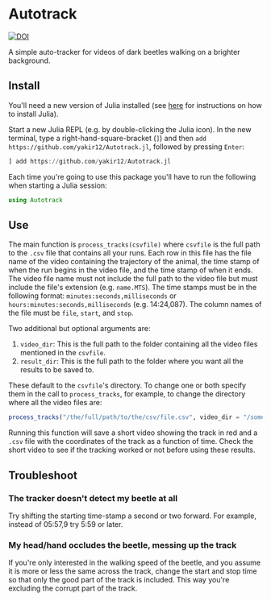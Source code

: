 # Autotrack

[![DOI](https://zenodo.org/badge/498474687.svg)](https://zenodo.org/doi/10.5281/zenodo.10404734)

A simple auto-tracker for videos of dark beetles walking on a brighter background.

## Install
You'll need a new version of Julia installed (see [here](https://julialang.org/downloads/) for instructions on how to install Julia).

Start a new Julia REPL (e.g. by double-clicking the Julia icon). In the new terminal, type a right-hand-square-bracket (`]`) and then `add https://github.com/yakir12/Autotrack.jl`, followed by pressing `Enter`:
```julia
] add https://github.com/yakir12/Autotrack.jl
```

Each time you're going to use this package you'll have to run the following when starting a Julia session:
```julia
using Autotrack
```

## Use
The main function is `process_tracks(csvfile)` where `csvfile` is the full path to the `.csv` file that contains all your runs. Each row in this file has the file name of the video containing the trajectory of the animal, the time stamp of when the run begins in the video file, and the time stamp of when it ends. The video file name must not include the full path to the video file but must include the file's extension (e.g. `name.MTS`). The time stamps must be in the following format: `minutes:seconds,milliseconds` or `hours:minutes:seconds,milliseconds` (e.g. 14:24,087). The column names of the file must be `file`, `start`, and `stop`.

Two additional but optional arguments are:
1. `video_dir`: This is the full path to the folder containing all the video files mentioned in the `csvfile`. 
2. `result_dir`: This is the full path to the folder where you want all the results to be saved to.

These default to the `csvfile`'s directory. To change one or both specify them in the call to `process_tracks`, for example, to change the directory where all the video files are:
```julia
process_tracks("/the/full/path/to/the/csv/file.csv", video_dir = "/some/path/to/where/all/the/videos/are")
```

Running this function will save a short video showing the track in red and a `.csv` file with the coordinates of the track as a function of time. Check the short video to see if the tracking worked or not before using these results.

## Troubleshoot
### The tracker doesn't detect my beetle at all
Try shifting the starting time-stamp a second or two forward. For example, instead of 05:57,9 try 5:59 or later.
### My head/hand occludes the beetle, messing up the track
If you're only interested in the walking speed of the beetle, and you assume it is more or less the same across the track, change the start and stop time so that only the good part of the track is included. This way you're excluding the corrupt part of the track.
